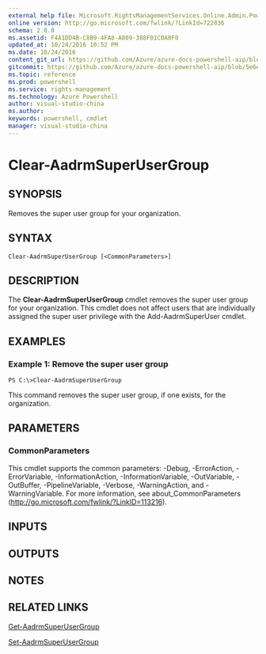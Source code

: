 ```yaml
---
external help file: Microsoft.RightsManagementServices.Online.Admin.PowerShell.dll-Help.xml
online version: http://go.microsoft.com/fwlink/?LinkId=722836
schema: 2.0.0
ms.assetid: F4A1DD4B-C8B9-4FA8-A809-388F01C0A0F0
updated_at: 10/24/2016 10:52 PM
ms.date: 10/24/2016
content_git_url: https://github.com/Azure/azure-docs-powershell-aip/blob/master/Azure%20Information%20Protection/AADRM%20Module/vlatest/Clear-AadrmSuperUserGroup.md
gitcommit: https://github.com/Azure/azure-docs-powershell-aip/blob/5e6ef5e3f1d6768f64c5d14aab4fd3e58b8fa0c3/Azure%20Information%20Protection/AADRM%20Module/vlatest/Clear-AadrmSuperUserGroup.md
ms.topic: reference
ms.prod: powershell
ms.service: rights-management
ms.technology: Azure Powershell
author: visual-studio-china
ms.author: 
keywords: powershell, cmdlet
manager: visual-studio-china
---
```


# Clear-AadrmSuperUserGroup

## SYNOPSIS
Removes the super user group for your organization.

## SYNTAX

```
Clear-AadrmSuperUserGroup [<CommonParameters>]
```

## DESCRIPTION
The **Clear-AadrmSuperUserGroup** cmdlet removes the super user group for your organization.
This cmdlet does not affect users that are individually assigned the super user privilege with the Add-AadrmSuperUser cmdlet.

## EXAMPLES

### Example 1: Remove the super user group
```
PS C:\>Clear-AadrmSuperUserGroup
```

This command removes the super user group, if one exists, for the organization.

## PARAMETERS

### CommonParameters
This cmdlet supports the common parameters: -Debug, -ErrorAction, -ErrorVariable, -InformationAction, -InformationVariable, -OutVariable, -OutBuffer, -PipelineVariable, -Verbose, -WarningAction, and -WarningVariable. For more information, see about_CommonParameters (http://go.microsoft.com/fwlink/?LinkID=113216).

## INPUTS

## OUTPUTS

## NOTES

## RELATED LINKS

[Get-AadrmSuperUserGroup](./Get-AadrmSuperUserGroup.md)

[Set-AadrmSuperUserGroup](./Set-AadrmSuperUserGroup.md)


